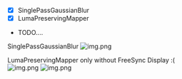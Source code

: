 ﻿- [x] SinglePassGaussianBlur
- [x] LumaPreservingMapper
- TODO....



SinglePassGaussianBlur
![img.png](./Show~/blur.png)

LumaPreservingMapper
only without FreeSync Display :(  
![img.png](./Show~/lpm1.png)
![img.png](./Show~/lpm2.png)